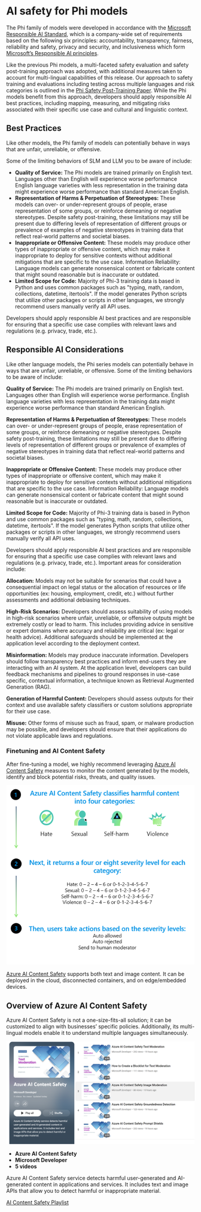 # AI safety for Phi models
The Phi family of models were developed in accordance with the [Microsoft Responsible AI Standard](https://query.prod.cms.rt.microsoft.com/cms/api/am/binary/RE5cmFl), which is a company-wide set of requirements based on the following six principles: accountability, transparency, fairness, reliability and safety, privacy and security, and inclusiveness which form [Microsoft’s Responsible AI principles](https://www.microsoft.com/ai/responsible-ai). 

Like the previous Phi models, a multi-faceted safety evaluation and safety post-training approach was adopted, with additional measures taken to account for multi-lingual capabilities of this release. Our approach to safety training and evaluations including testing across multiple languages and risk categories is outlined in the [Phi Safety Post-Training Paper](https://arxiv.org/abs/2407.13833). While the Phi models benefit from this approach, developers should apply responsible AI best practices, including mapping, measuring, and mitigating risks associated with their specific use case and cultural and linguistic context.

## Best Practices

Like other models, the Phi family of models can potentially behave in ways that are unfair, unreliable, or offensive.

Some of the limiting behaviors of SLM and LLM you to be aware of include:

- **Quality of Service:** The Phi models are trained primarily on English text. Languages other than English will experience worse performance English language varieties with less representation in the training data might experience worse performance than standard American English.
- **Representation of Harms & Perpetuation of Stereotypes:** These models can over- or under-represent groups of people, erase representation of some groups, or reinforce demeaning or negative stereotypes. Despite safety post-training, these limitations may still be present due to differing levels of representation of different groups or prevalence of examples of negative stereotypes in training data that reflect real-world patterns and societal biases.
- **Inappropriate or Offensive Content:** These models may produce other types of inappropriate or offensive content, which may make it inappropriate to deploy for sensitive contexts without additional mitigations that are specific to the use case.
Information Reliability: Language models can generate nonsensical content or fabricate content that might sound reasonable but is inaccurate or outdated.
- **Limited Scope for Code:** Majority of Phi-3 training data is based in Python and uses common packages such as "typing, math, random, collections, datetime, itertools". If the model generates Python scripts that utilize other packages or scripts in other languages, we strongly recommend users manually verify all API uses.

Developers should apply responsible AI best practices and are responsible for ensuring that a specific use case complies with relevant laws and regulations (e.g. privacy, trade, etc.). 

## Responsible AI Considerations

Like other language models, the Phi series models can potentially behave in ways that are unfair, unreliable, or offensive. Some of the limiting behaviors to be aware of include:

**Quality of Service:** The Phi models are trained primarily on English text. Languages other than English will experience worse performance. English language varieties with less representation in the training data might experience worse performance than standard American English.

**Representation of Harms & Perpetuation of Stereotypes:** These models can over- or under-represent groups of people, erase representation of some groups, or reinforce demeaning or negative stereotypes. Despite safety post-training, these limitations may still be present due to differing levels of representation of different groups or prevalence of examples of negative stereotypes in training data that reflect real-world patterns and societal biases.

**Inappropriate or Offensive Content:** These models may produce other types of inappropriate or offensive content, which may make it inappropriate to deploy for sensitive contexts without additional mitigations that are specific to the use case.
Information Reliability: Language models can generate nonsensical content or fabricate content that might sound reasonable but is inaccurate or outdated.

**Limited Scope for Code:** Majority of Phi-3 training data is based in Python and use common packages such as "typing, math, random, collections, datetime, itertools". If the model generates Python scripts that utilize other packages or scripts in other languages, we strongly recommend users manually verify all API uses.

Developers should apply responsible AI best practices and are responsible for ensuring that a specific use case complies with relevant laws and regulations (e.g. privacy, trade, etc.). Important areas for consideration include:

**Allocation:** Models may not be suitable for scenarios that could have a consequential impact on legal status or the allocation of resources or life opportunities (ex: housing, employment, credit, etc.) without further assessments and additional debiasing techniques.

**High-Risk Scenarios:** Developers should assess suitability of using models in high-risk scenarios where unfair, unreliable, or offensive outputs might be extremely costly or lead to harm. This includes providing advice in sensitive or expert domains where accuracy and reliability are critical (ex: legal or health advice). Additional safeguards should be implemented at the application level according to the deployment context.

**Misinformation:** Models may produce inaccurate information. Developers should follow transparency best practices and inform end-users they are interacting with an AI system. At the application level, developers can build feedback mechanisms and pipelines to ground responses in use-case specific, contextual information, a technique known as Retrieval Augmented Generation (RAG).

**Generation of Harmful Content:** Developers should assess outputs for their context and use available safety classifiers or custom solutions appropriate for their use case.

**Misuse:** Other forms of misuse such as fraud, spam, or malware production may be possible, and developers should ensure that their applications do not violate applicable laws and regulations.

### Finetuning and AI Content Safety

After fine-tuning a model, we highly recommend leveraging [Azure AI Content Safety](https://learn.microsoft.com/azure/ai-services/content-safety/overview) measures to monitor the content generated by the models, identify and block potential risks, threats, and quality issues.

![Phi3AISafety](../../../imgs/01/01/01.phi3aisafety.png)

[Azure AI Content Safety](https://learn.microsoft.com/azure/ai-services/content-safety/overview) supports both text and image content. It can be deployed in the cloud, disconnected containers, and on edge/embedded devices.

## Overview of Azure AI Content Safety

Azure AI Content Safety is not a one-size-fits-all solution; it can be customized to align with businesses’ specific policies. Additionally, its multi-lingual models enable it to understand multiple languages simultaneously.

![AIContentSafety](../../../imgs/01/01/01.AIcontentsafety.png)

- **Azure AI Content Safety**
- **Microsoft Developer**
- **5 videos**

Azure AI Content Safety service detects harmful user-generated and AI-generated content in applications and services. It includes text and image APIs that allow you to detect harmful or inappropriate material.

[AI Content Safety Playlist](https://www.youtube.com/playlist?list=PLlrxD0HtieHjaQ9bJjyp1T7FeCbmVcPkQ)
